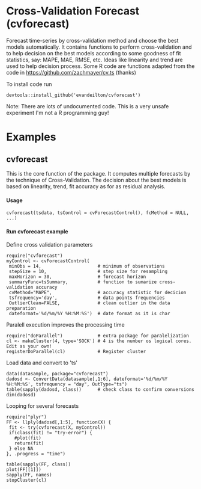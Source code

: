 # Cross-Validation Forecast (cvforecast)
Forecast time-series by cross-validation method and choose the best models automatically.
It contains functions to perform cross-validation and to help decision on the best models according to some
goodness of fit statistics, say: MAPE, MAE, RMSE, etc. Ideas like linearity and trend are used to help decision process.
Some R code are functions adapted from the code in https://github.com/zachmayer/cv.ts (thanks)

To install code run
```{R}
devtools::install_github('evandeilton/cvforecast')
```
Note: There are lots of undocumented code. This is a very unsafe experiment I'm not a R programming guy!

# Examples
##  cvforecast

This is the core function of the package. It computes multiple forecasts by the technique of Cross-Validation. The decision about the best models is based on linearity, trend, fit accuracy as for as residual analysis.

#### Usage
```{R}
cvforecast(tsdata, tsControl = cvForecastControl(), fcMethod = NULL, ...)
```

#### Run cvforecast example
Define cross validation parameters

```{R}
require("cvforecast")
myControl <- cvForecastControl(
 minObs = 14,                     # minimum of observations
 stepSize = 10,                   # step size for resampling
 maxHorizon = 30,                 # forecast horizon
 summaryFunc=tsSummary,           # function to sumarize cross-validation accuracy
 cvMethod="MAPE",                 # accuracy statistic for decicion
 tsfrequency='day',               # data points frequencies
 OutlierClean=FALSE,              # clean outlier in the data preparation
 dateformat='%d/%m/%Y %H:%M:%S')  # date format as it is char
```
Paralell execution improves the processing time

```{R}
require("doParallel")             # extra package for paralelization
cl <- makeCluster(4, type='SOCK') # 4 is the number os logical cores. Edit as your own!
registerDoParallel(cl)            # Register cluster
```
Load data and convert to 'ts'
```{R}
data(datasample, package="cvforecast")
dadosd <- ConvertData(datasample[,1:6], dateformat='%d/%m/%Y %H:%M:%S', tsfrequency = "day", OutType="ts")
table(sapply(dadosd, class))      # check class to confirm conversions
dim(dadosd)
```
Looping for several forecasts
```{R}
require("plyr")
FF <- llply(dadosd[,1:5], function(X) {
 fit <- try(cvforecast(X, myControl))
 if(class(fit) != "try-error") {
   #plot(fit)
   return(fit)
 } else NA
}, .progress = "time")

table(sapply(FF, class))
plot(FF[[1]])
sapply(FF, names)
stopCluster(cl)
```
